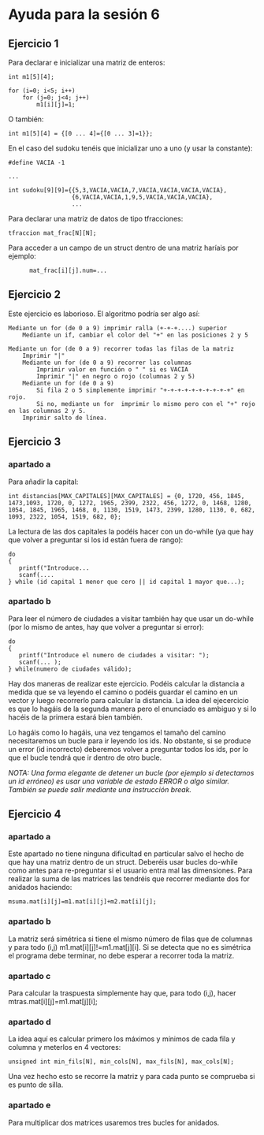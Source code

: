 # Ayuda para la sesión 6

## Ejercicio 1 

Para declarar e inicializar una matriz de enteros:

    int m1[5][4];

    for (i=0; i<5; i++)
        for (j=0; j<4; j++)
            m1[i][j]=1;

O también:

    int m1[5][4] = {[0 ... 4]={[0 ... 3]=1}};

En el caso del sudoku tenéis que inicializar uno a uno (y usar la constante):

    #define VACIA -1

    ...

    int sudoku[9][9]={{5,3,VACIA,VACIA,7,VACIA,VACIA,VACIA,VACIA},
                      {6,VACIA,VACIA,1,9,5,VACIA,VACIA,VACIA},
                      ...

Para declarar una matriz de datos de tipo tfracciones:
   
    tfraccion mat_frac[N][N];

Para acceder a un campo de un struct dentro de una matriz haríais por ejemplo:

          mat_frac[i][j].num=...
          
## Ejercicio 2

Este ejercicio es laborioso. El algoritmo podría ser algo así:

	Mediante un for (de 0 a 9) imprimir ralla (+-+-+....) superior 
		Mediante un if, cambiar el color del "+" en las posiciones 2 y 5

	Mediante un for (de 0 a 9) recorrer todas las filas de la matriz
		Imprimir "|"
		Mediante un for (de 0 a 9) recorrer las columnas
			Imprimir valor en función o " " si es VACIA
			Imprimir "|" en negro o rojo (columnas 2 y 5)
		Mediante un for (de 0 a 9) 
			Si fila 2 o 5 simplemente imprimir "+-+-+-+-+-+-+-+-+-+" en rojo.
			Si no, mediante un for  imprimir lo mismo pero con el "+" rojo en las columnas 2 y 5. 
		Imprimir salto de línea.

## Ejercicio 3

### apartado a

Para añadir la capital:

	int distancias[MAX_CAPITALES][MAX_CAPITALES] = {0, 1720, 456, 1845, 1473,1093, 1720, 0, 1272, 1965, 2399, 2322, 456, 1272, 0, 1468, 1280, 1054, 1845, 1965, 1468, 0, 1130, 1519, 1473, 2399, 1280, 1130, 0, 682, 1093, 2322, 1054, 1519, 682, 0};
    
 La lectura de las dos capitales la podéis hacer con un do-while (ya que hay que volver a preguntar si los id están fuera de rango):

	do
	{
	   printf("Introduce...
	   scanf(....
	} while (id capital 1 menor que cero || id capital 1 mayor que...);

### apartado b

Para leer el número de ciudades a visitar también hay que usar un do-while (por lo mismo de antes, hay que volver a preguntar si error):

	do 
	{
	   printf("Introduce el numero de ciudades a visitar: ");
	   scanf(... );
	} while(numero de ciudades válido);

Hay dos maneras de realizar este ejercicio. Podéis calcular la distancia a medida que se va leyendo el camino o podéis guardar el camino en un vector y luego recorrerlo para calcular la distancia. La idea del ejecercicio es que lo hagáis de la segunda manera pero el enunciado es ambiguo y si lo hacéis de la primera estará bien también.

Lo hagáis como lo hagáis, una vez tengamos el tamaño del camino necesitaremos un bucle para ir leyendo los ids. No obstante, si se produce un error (id incorrecto) deberemos volver a preguntar todos los ids, por lo que el bucle tendrá que ir dentro de otro bucle. 

*NOTA: Una forma elegante de detener un bucle (por ejemplo si detectamos un id erróneo) es usar una variable de estado ERROR o algo similar. También se puede salir mediante una instrucción break.*

## Ejercicio 4

### apartado a

Este apartado no tiene ninguna dificultad en particular salvo el hecho de que hay una matriz dentro de un struct. Deberéis usar bucles do-while como antes para re-preguntar si el usuario entra mal las dimensiones. Para realizar la suma de las matrices las tendréis que recorrer mediante dos for anidados haciendo:

	msuma.mat[i][j]=m1.mat[i][j]+m2.mat[i][j];

### apartado b

La matriz será simétrica si tiene el mismo número de filas que de columnas y para todo (i,j) m1.mat[i][j]!=m1.mat[j][i]. Si se detecta que no es simétrica el programa debe terminar, no debe esperar a recorrer toda la matriz.

### apartado c

Para calcular la traspuesta simplemente hay que, para todo (i,j), hacer mtras.mat[i][j]=m1.mat[j][i];

### apartado d

La idea aquí es calcular primero los máximos y mínimos de cada fila y columna y meterlos en 4 vectores:

	unsigned int min_fils[N], min_cols[N], max_fils[N], max_cols[N];

Una vez hecho esto se recorre la matriz y para cada punto se comprueba si es punto de silla.

### apartado e

Para multiplicar dos matrices usaremos tres bucles for anidados.




     